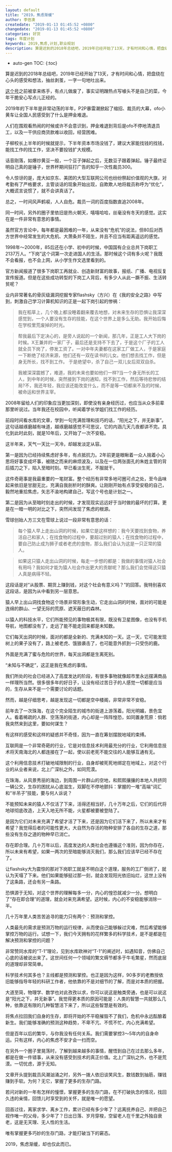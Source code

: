 ```yaml
---
layout: default
title: "2019，焦虑渐缓"
author: 李佶澳
createdate: "2019-01-13 01:45:52 +0800"
changedate: "2019-01-13 01:45:52 +0800"
categories: 好货
tags: 年度计划
keywords: 2019,焦虑,计划,职业规划
description: 算是迟到的2018年总结吧，2019年已经开始了13天，才有时间和心情，把盘绕在心头的感受和想法
---
```


* auto-gen TOC:
{:toc}

算是迟到的2018年总结吧，2019年已经开始了13天，才有时间和心情，把盘绕在心头的感受和想法，抽丝剥茧，一字一句地吐出来。


[这个号](http://mp.weixin.qq.com/rr?timestamp=1547315264&src=3&ver=1&signature=OQ6JB0H67B1pmXO9Qp7gShhOPtRAQehdlrzUJb5Mk5DzMOA8lZ2Kw11atoKwE3v7aBmGjEWSSzaj0CyoKtdEymOSwquklCRc8OlY2lg9goc=)之前被拿来练手，有点儿做废了，事实证明蹭热点写噱头不是自己的菜，今年干脆安心写点儿正经的。


2019年的下半年是非常动荡的半年，P2P暴雷潮掀起了缩招、裁员的大幕，ofo小黄车让全国人民感受到了什么是押金难退。


人们在围观看热闹的时候或许不会意识到，押金难退到背后是ofo不停地清退员工，以及一干供应商货款难以收回，经营困难。


子柳校长上半年的时候就提示，下半年资本市场没钱了，建议大家能找钱的找钱，能找工作的找工作，坚决不要投钱扩大规模。


话音刚落，如爆炒黄豆一般，一个豆子弹起之后，无数豆子跟着弹起。锤子最终证明自己真的是锤子，世界杯期间狂打广告的知乎一次性裁员300。


令人惊讶的是，庞大如京东、美团的大型互联网公司也纷纷祭起价值观的大旗，对考勤有了严格要求，主管谈话的现象开始出现，自欺欺人地将裁员称呼为“优化”，大概谎言说惯了，就不会讲真话了。


总之，一时间风声鹤唳，人人自危。裁员一词的百度指数直追2008年。



同一时间，另外的圈子里依旧是热火朝天，嘻嘻哈哈，丝毫没有冬天的感觉。这实在是一件非常有意思的事情。


虽然官方言论中，每年都是最困难的一年，从来没有“危机”的说法，但80后对西方世界中经常发生的大危机、大萧条并不陌生，并且不应当有距离遥远的感觉。


1998年～2000年，85后还在小学、初中的时候，中国国有企业总共下岗职工2137万人。“下岗”这个词第一次走进国人的生活。那时候这个词有多火呢？我既不会看报，也不会上网，从小学生作文选里看到的。


官方新闻报道了很多下岗职工再就业、创造新财富的故事，报纸、广播、电视反复宣传报道。但是在这些成功转型的下岗工人背后，有多少人从此一蹶不振、生活转贫呢？


业内非常著名的骨灰级漏洞挖掘专家flashsky（方兴）在《我的安全之路》中写到，刺激自己学习计算机知识的正是一起下岗引起的惨祸：


>我在稻草上，几个晚上都没睡着翻来覆去地想，对未来生存的恐惧让我深深感觉到，一个人要没有生存的技能，在这个世界上是多么无助。我开始后悔在学校里荒废掉的时光。

>帮我最后下定决心的，是旁人说起的一个新闻，那几年，正是工人大下岗的时候。X王兼并的一家厂子，最后还是支持不下去了，于是这个厂子的工人就全员下岗了，停发工资了。一对中年夫妻都在这家工厂做工人，于是家庭一下断绝了经济来源，他们还有一双在读书的儿女。他们想去找工作，但是身无所长，找不到工作。 于是绝望中，杀了自己一双儿女后双双自杀。

>我被深深震撼了，难道，我的未来也要如他们一样?当一个身无所长的工人，到中年的时候，突然接到下岗的通知，找不到工作，然后等待悲惨的结局?不，我还年轻，我应该还能改变什么，而不是等一切都来不及的时候，被命运和世界主宰。


2008年留给人们的印象应当更加深刻，即使没有亲身经历过，也应当从众多前辈那里听说过。当年我还在校园中，听闻着学长学姐们找工作的经历。


前段时间看水库的文章，学到一句充满哲理和技巧的话，“阳光之下，并无新事”。这句话越琢磨越有味道，越琢磨越感觉不可思议，它的内涵几天几夜都讲不完。具化到此时此刻，就是10年后，又开始了一次不安稳。


这半年来，天气一天比一天冷，却越发淡定从容。


第一是因为已经持续焦虑好多年，有点抵抗力。2年前更是眼瞅着一众人揣着小心思将好事变成坏事，被随之而来的麻烦波及，以及在一位两张面孔的朱姓主管的背后插刀之下，陷入至暗时刻。早已看淡生死，不服就干。


这件奇葩事是我最重要的一笔财富。整个经历有非常多地可圈可点之处，至今品味起来依旧是甘甜无比，充满自我剖析时的酥爽。让刚刚开始有点享受安稳的自己，毅然地重拾焦虑，矢志不渝地构建自己，写这个号也是计划之一。


第二是因为从至暗时刻走出的时候，才发现现实远远好于当时做的最坏的打算。更是在一暗一明的对比之下，突然间发现了焦虑的根源。


雪球创始人方三文在雪球上说过一段非常有意思的话：


>每个猿人早上走出山洞的时候，如果它是这样想的：我今天要找到食物，养活自己和家人；在找食物的过程中，要超过别的猿人；在找食物的过程中，要自己防止成为狮子或者老虎的食物，那么我们会认为这是一只正常的猿人。


>如果这只猿人走出山洞的时候，每走一步想的都是：我做的事情对猿人社会有用吗？我如何才能为猿人社会作出更大的贡献呢？那么我们会觉得这只猿人真是病得不轻。


这段话是对“从股票、期货上赚到钱，对这个社会有意义吗？”的回答。我特别喜欢这段话，是因为从中看到另一层意思。


猿人早上出山洞找食物这个场景非常形象生动，它走出山洞的时候，面对的可能是连绵的群山、一望无际的荒原、遮天蔽日的森林。


以猿人的科技水平，它们所能预见的事物极其有限，既没有卫星图像，也没有手机导航，地图都没有了，走远了能不能走回来都是未知数。


它们每天出洞的时候，面对的都是全新的、充满未知的一天。这一天，它可能发现树上的果子没有了，路上被老虎、饿狼袭击了，也可能意外抓到一只受伤的鹿。


外面是充满了蜜与危险的世界，每天出洞都是生离死别。


“未知与不确定”，这正是我在焦虑的事情。


我们所处的社会已经进入了高度发达的阶段，有很多事物就像超市里永远摆满商品一样理所当然。很多很多年的好日子，让没有经过苦日子的人感觉一切都是应当的，生存从来不是一个需要讨论的话题。


然而，越是仔细思考，越是发现这一切都是空中楼阁，非常非常不安稳。


前年去了一次珠海，在这个完全陌生的城市的街道上游荡着。阳光明媚，景色宜人。看着稀疏的人群、空荡荡的街道，内心却是一阵阵惶恐，如同置身荒原：倘若我突然来到这里，要如何谋生？


有这样的感受和这样的疑惑并不奇怪，因为一直在筹划摆脱地域的束缚。


互联网是一个非常奇葩的行业，它是对信息技术利用最充分的行业，它利用信息技术将天南海北的人都连接在了一起，使以前老死不能交往的人能够互通有无。


这个利用信息技术打破地域限制的行业，自身却被死死地绑定在地域上，对这个行业的从业者来说，北上广深杭之外，如同荒漠。


在珠海，从风景秀丽的海边，到周围一片群山的空地，和熙熙攘攘的本地人共挤同一辆公交，生存的困扰从心底滋生，双脚在不停地颤抖：掌握的一堆“高端”词汇和“半吊子”技能，要与何人诉说？


不能预知未来的猿人不仅活了下来，活得还相当好，几十万年之后，它们的后代将地球彻底改造，上天入地无所不能，火星都被要被登陆了。


是因为它们对未来充满了希望才活了下来，还是因为它们活下来了，所以未来才有希望？我觉得后者的可能性更大，大自然为存活的物种安排了各自的生存之道，那些没有生存之道的物种早已消亡。


存在即合理。几十万年以后，高度发达的人类社会也遵循这个准则，因为你存在，所以未来有希望，如果一两次的至暗能够消灭我们，那么我们应该早已经不存在了。


让flashsky大为震惊的那对下岗职工就是不明白这个道理，服务的工厂倒闭了，就认为天塌了下来。他们如果能够挺过那一刻，就会发现阳光依旧灿烂，这世上没有了这条路，还会有另一条路。


恐惧源于无知，对这个世界的理解每多一分，内心的惶恐就减少一分。想明白了“存在即合理”的道理，就会对来充满希望。这时候，内心的不安稳能够消除一半。


几十万年里人类苦苦追寻的能力只有两个：预测和掌控。


人类最先的需求是预测万物的运行规律，从而使自己能够躲过灾难，然后希望能够掌控万物的运行。试想一下，我们今天拥有的花样繁多的科学技术，是不是都是在解决预测和掌控的问题？


非常赞同水库的“T-1”理论，见到水库欧神对“T-1”的阐述时，如遇知音，仿佛自己心底的话被说出来了。这世间任何一个领域的繁文缛节都多于牛毛繁星，然而底层的道理却非常简单。


科学技术何其多也？主线都是预测和掌控。也正是因为这样，90多岁的老教授依旧能够指导年轻的科研工作者，他依靠的不是对细节的了解，而是对本质的把握。


大道至简，物理学、数学也对此孜孜以求，你可以说这是触类旁通，也是可以说这是“阳光之下，并无新事”。我觉得更本质的原因可能是：人类的智慧一共就那么几种，依靠这有限的几种智慧活下来了，所以这些智慧是有效的。


将焦点拉回我们自身的生存，即将开始的不平稳摧毁不了我们，危机中永远酝酿着新生。我们能够准确的预测这种趋势，不卑不亢、不慌不忙，内心充满希望。


但是百年以后的繁华，与你我没有任何关系。我们需要掌控3～5年内的自身命运。只有这样，内心的焦虑不安才会一扫而空。


在另外一个圈子里晃荡时，了解到越来越多的事情，醒悟到自己在过去那么多年，都是在做一件错事，从来没有感受到技术的真正价值。北上广深杭之外，也不是荒漠。一切忧虑，源于无知。


文章开头提到裁员风潮汹涌之时，另外一拨人依旧谈笑风生，数钱数到抽筋，赚钱赚到手软。为何？无它，掌握了更多的生存门路。


若问对新的一年有怎样的憧憬，掌握更多的生存门路，在不打破执念的情况，找回久违的亲情，回馈儿时享受到的关怀，就是唯一的愿望。


回首过往，离家求学、离乡工作，累计已经有多少年了？远离抚养自己、并把自己视作唯一的父母，多少年了？日出日落、岁月穿梭，空留老人在千里之外独自衰老，这是无天理、无人性的生活。


唯有掌握更多巧妙的生存门路，才能打破当下的窘态。


2019，焦虑渐缓，却也仅此而已。
